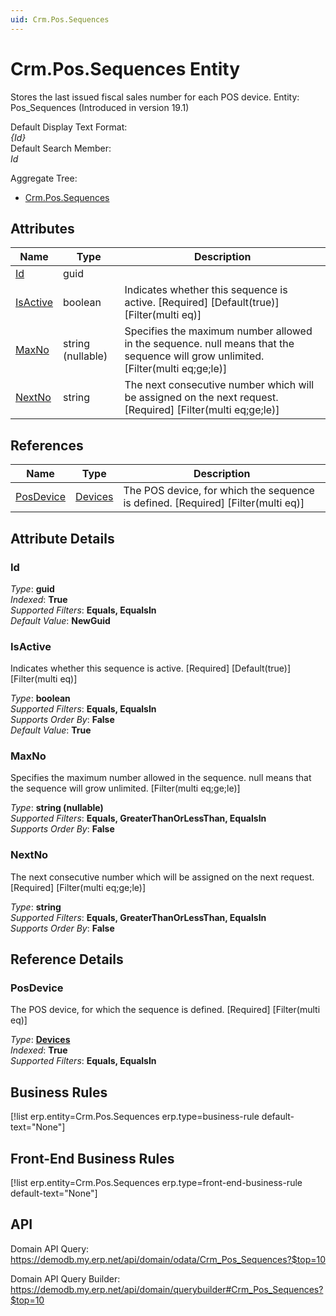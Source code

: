 ```yaml
---
uid: Crm.Pos.Sequences
---
```

# Crm.Pos.Sequences Entity

Stores the last issued fiscal sales number for each POS device. Entity: Pos_Sequences (Introduced in version 19.1)

Default Display Text Format:  
_{Id}_  
Default Search Member:  
_Id_  

Aggregate Tree:  
* [Crm.Pos.Sequences](Crm.Pos.Sequences.md)  

## Attributes

| Name | Type | Description |
| ---- | ---- | --- |
| [Id](Crm.Pos.Sequences.md#id) | guid |  
| [IsActive](Crm.Pos.Sequences.md#isactive) | boolean | Indicates whether this sequence is active. [Required] [Default(true)] [Filter(multi eq)] 
| [MaxNo](Crm.Pos.Sequences.md#maxno) | string (nullable) | Specifies the maximum number allowed in the sequence. null means that the sequence will grow unlimited. [Filter(multi eq;ge;le)] 
| [NextNo](Crm.Pos.Sequences.md#nextno) | string | The next consecutive number which will be assigned on the next request. [Required] [Filter(multi eq;ge;le)] 

## References

| Name | Type | Description |
| ---- | ---- | --- |
| [PosDevice](Crm.Pos.Sequences.md#posdevice) | [Devices](Crm.Pos.Devices.md) | The POS device, for which the sequence is defined. [Required] [Filter(multi eq)] |


## Attribute Details

### Id

_Type_: **guid**  
_Indexed_: **True**  
_Supported Filters_: **Equals, EqualsIn**  
_Default Value_: **NewGuid**  

### IsActive

Indicates whether this sequence is active. [Required] [Default(true)] [Filter(multi eq)]

_Type_: **boolean**  
_Supported Filters_: **Equals, EqualsIn**  
_Supports Order By_: **False**  
_Default Value_: **True**  

### MaxNo

Specifies the maximum number allowed in the sequence. null means that the sequence will grow unlimited. [Filter(multi eq;ge;le)]

_Type_: **string (nullable)**  
_Supported Filters_: **Equals, GreaterThanOrLessThan, EqualsIn**  
_Supports Order By_: **False**  

### NextNo

The next consecutive number which will be assigned on the next request. [Required] [Filter(multi eq;ge;le)]

_Type_: **string**  
_Supported Filters_: **Equals, GreaterThanOrLessThan, EqualsIn**  
_Supports Order By_: **False**  


## Reference Details

### PosDevice

The POS device, for which the sequence is defined. [Required] [Filter(multi eq)]

_Type_: **[Devices](Crm.Pos.Devices.md)**  
_Indexed_: **True**  
_Supported Filters_: **Equals, EqualsIn**  



## Business Rules

[!list erp.entity=Crm.Pos.Sequences erp.type=business-rule default-text="None"]

## Front-End Business Rules

[!list erp.entity=Crm.Pos.Sequences erp.type=front-end-business-rule default-text="None"]

## API

Domain API Query:
<https://demodb.my.erp.net/api/domain/odata/Crm_Pos_Sequences?$top=10>

Domain API Query Builder:
<https://demodb.my.erp.net/api/domain/querybuilder#Crm_Pos_Sequences?$top=10>

